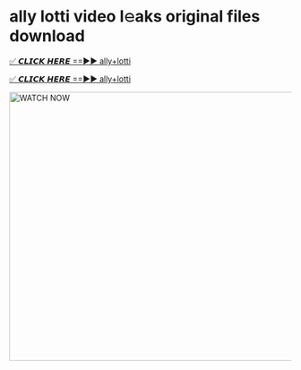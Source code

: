 # ally lotti video l𝚎aks original files download

<p><a href="https://mediafirer.com/ally+lotti&ref=titik" rel="nofollow">✅ 𝘾𝙇𝙄𝘾𝙆 𝙃𝙀𝙍𝙀 ==►► ally+lotti</a></p>

<p><a href="https://mediafirer.com/ally+lotti&ref=titik" rel="nofollow">✅ 𝘾𝙇𝙄𝘾𝙆 𝙃𝙀𝙍𝙀 ==►► ally+lotti</a></p>

<p><a rel="nofollow" title="WATCH NOW" href="https://mediafirer.com/ally+lotti&ref=titik"><img border="ally+lotti" height="480" width="854" title="WATCH NOW" alt="WATCH NOW" src="https://i.imgur.com/WiGg2rx.gif"></a></p>